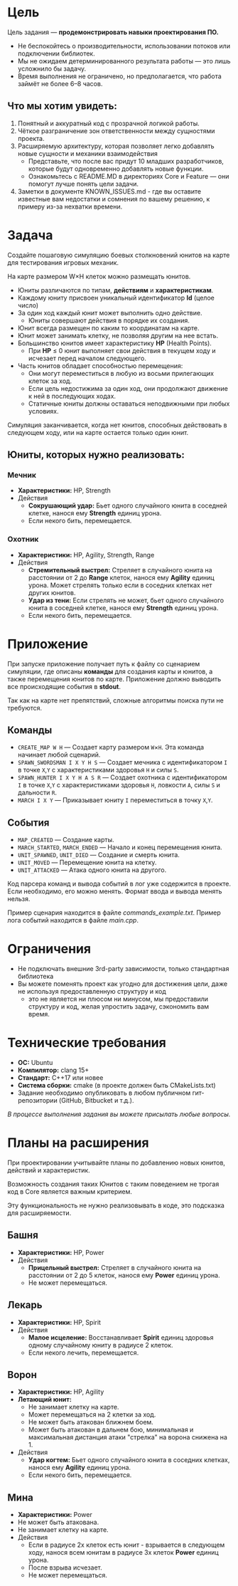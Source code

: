 # **Цель**

Цель задания — **продемонстрировать навыки проектирования ПО.**
- Не беспокойтесь о производительности, использовании потоков или подключении библиотек.
- Мы не ожидаем детерминированного результата работы — это лишь усложнило бы задачу.
- Время выполнения не ограничено, но предполагается, что работа займёт не более 6–8 часов.

## **Что мы хотим увидеть:**

1. Понятный и аккуратный код с прозрачной логикой работы.
2. Чёткое разграничение зон ответственности между сущностями проекта.
3. Расширяемую архитектуру, которая позволяет легко добавлять новые сущности и механики взаимодействия
   - Представьте, что после вас придут 10 младших разработчиков, которые будут одновременно добавлять новые функции.
   - Ознакомьтесь с README.MD в директориях Core и Feature — они помогут лучше понять цели задачи.
4. Заметки в документе KNOWN_ISSUES.md - где вы оставите известные вам недостатки и сомнения по вашему решению, к примеру из-за нехватки времени.

# **Задача**

Создайте пошаговую симуляцию боевых столкновений юнитов на карте для тестирования игровых механик.

На карте размером W×H клеток можно размещать юнитов.

- Юниты различаются по типам, **действиям** и **характеристикам**.
- Каждому юниту присвоен уникальный идентификатор **Id** (целое число)
- За один ход каждый юнит может выполнить одно действие.
  - Юниты совершают действия в порядке их создания.
- Юнит всегда размещен по каким то координатам на карте.
- Юнит может занимать клетку, не позволяя другим на нее встать.
- Большинство юнитов имеет характеристику **HP** (Health Points).
  - При **HP** ≤ 0 юнит выполняет свои действия в текущем ходу и исчезает перед началом следующего.
- Часть юнитов обладает способностью перемещения:
  - Они могут переместиться в любую из восьми прилегающих клеток за ход.
  - Если цель недостижима за один ход, они продолжают движение к ней в последующих ходах.
  - Статичные юниты должны оставаться неподвижными при любых условиях.

Симуляция заканчивается, когда нет юнитов, способных действовать в следующем ходу, или на карте остается только один юнит.

## Юниты, которых нужно реализовать:

### Мечник
- **Характеристики:** HP, Strength
- Действия
  - **Сокрушающий удар:** Бьет одного случайного юнита в соседней клетке, нанося ему **Strength** единиц урона.
  - Если некого бить, перемещается.

### Охотник
- **Характеристики:** HP, Agility, Strength, Range
- Действия
  - **Стремительный выстрел:** Стреляет в случайного юнита на расстоянии от 2 до **Range** клеток, нанося ему **Agility** единиц урона. Может стрелять только если в соседних клетках нет других юнитов.
  - **Удар из тени:** Если стрелять не может, бьет одного случайного юнита в соседней клетке, нанося ему **Strength** единиц урона.
  - Если некого бить, перемещается.

# Приложение

При запуске приложение получает путь к файлу со сценарием симуляции, где описаны **команды** для создания карты и юнитов, а также перемещения юнитов по карте. 
Приложение должно выводить все происходящие события в **stdout**.

Так как на карте нет препятствий, сложные алгоритмы поиска пути не требуются.

## Команды

- `CREATE_MAP W H` — Создает карту размером `W`×`H`. Эта команда начинает любой сценарий.
- `SPAWN_SWORDSMAN I X Y H S` — Создает мечника с идентификатором `I` в точке `X`,`Y` с характеристиками здоровья `H` и силы `S`.
- `SPAWN_HUNTER I X Y H A S R` — Создает охотника с идентификатором `I` в точке `X`,`Y` с характеристиками здоровья `H`, ловкости `A`, силы `S` и дальности `R`.
- `MARCH I X Y` — Приказывает юниту `I` переместиться в точку `X`,`Y`.

## События

- `MAP_CREATED` — Создание карты.
- `MARCH_STARTED`, `MARCH_ENDED` — Начало и конец перемещения юнита.
- `UNIT_SPAWNED`, `UNIT_DIED` — Создание и смерть юнита.
- `UNIT_MOVED` — Перемещение юнита на клетку.
- `UNIT_ATTACKED` — Атака одного юнита на другого.

Код парсера команд и вывода событий в лог уже содержится в проекте. Если необходимо, его можно менять. Формат ввода и вывода менять нельзя.

Пример сценария находится в файле _commands_example.txt_. Пример лога событий находится в файле _main.cpp_.

# Ограничения
- Не подключать внешние 3rd-party зависимости, только стандартная библиотека
- Вы можете поменять проект как угодно для достижения цели, даже не используя предоставленную структуру и код 
  - это не является ни плюсом ни минусом, мы предоставили структуру и код, желая упростить задачу, сэкономить вам время.

# Технические требования

- **ОС:** Ubuntu
- **Компилятор:** clang 15+
- **Стандарт:** C++17 или новее
- **Система сборки:** cmake (в проекте должен быть CMakeLists.txt)
- Задание необходимо опубликовать в любом публичном гит-репозитории (GitHub, Bitbucket и т.д.).

_В процессе выполнения задания вы можете присылать любые вопросы._


# Планы на расширения

При проектировании учитывайте планы по добавлению новых юнитов, действий и характеристик. 

Возможность создания таких Юнитов с таким поведением не трогая код в Core является важным критерием.

Эту функциональность не нужно реализовывать в коде, это подсказка для расширяемости.

## Башня

- **Характеристики:** HP, Power
- Действия
  - **Прицельный выстрел:** Стреляет в случайного юнита на расстоянии от 2 до 5 клеток, нанося ему **Power** единиц урона.
  - Не может перемещаться.

## Лекарь

- **Характеристики:** HP, Spirit
- Действия
  - **Малое исцеление:** Восстанавливает **Spirit** единиц здоровья одному случайному юниту в радиусе 2 клеток.
  - Если некого лечить, перемещается.

## Ворон

- **Характеристики:** HP, Agility
- **Летающий юнит:**
    - Не занимает клетку на карте.
    - Может перемещаться на 2 клетки за ход.
    - Не может быть атакован ближнем боем.
    - Может быть атакован в дальнем бою, минимальная и максимальная дистанция атаки "стрелка" на ворона снижена на 1.
- Действия
  - **Удар когтем:** Бьет одного случайного юнита в соседних клетках, нанося ему **Agility** единиц урона.
  - Если некого бить, перемещается.

## Мина

- **Характеристики:** Power
- Не может быть атакована.
- Не занимает клетку на карте.
- Действия
  - Если в радиусе 2х клеток есть юнит - взрывается в следующем ходу, нанося всем юнитам в радиусе 3х клеток **Power** единиц урона.
  - После взрыва исчезает.
  - Не может перемещаться.